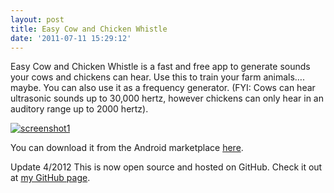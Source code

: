 ```yaml
---
layout: post
title: Easy Cow and Chicken Whistle
date: '2011-07-11 15:29:12'
---
```



Easy Cow and Chicken Whistle is a fast and free app to generate sounds your cows and chickens can hear. Use this to train your farm animals…. maybe. You can also use it as a frequency generator. (FYI: Cows can hear ultrasonic sounds up to 30,000 hertz, however chickens can only hear in an auditory range up to 2000 hertz).

[![](http://66.147.244.180/~hunterda/content/images/2011/07/screenshot191-180x300.png "screenshot1")](http://66.147.244.180/~hunterda/content/images/2011/07/screenshot191.png)

You can download it from the Android marketplace [here](market.android.com/details?id=com.hunterdavis.easycowandchickenwhistle).

Update 4/2012 This is now open source and hosted on GitHub. Check it out at [my GitHub page](https://github.com/huntergdavis).


